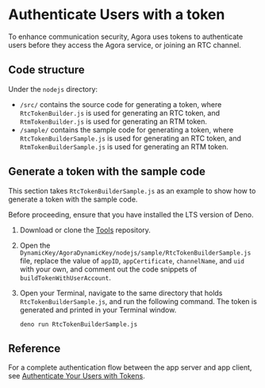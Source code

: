 # Authenticate Users with a token

To enhance communication security, Agora uses tokens to authenticate users before they access the Agora service, or joining an RTC channel.

## Code structure

Under the `nodejs` directory:

* `/src/` contains the source code for generating a token, where `RtcTokenBuilder.js` is used for generating an RTC token, and `RtmTokenBuilder.js` is used for generating an RTM token.
* `/sample/` contains the sample code for generating a token, where `RtcTokenBuilderSample.js` is used for generating an RTC token, and `RtmTokenBuilderSample.js` is used for generating an RTM token.

## Generate a token with the sample code

This section takes `RtcTokenBuilderSample.js` as an example to show how to generate a token with the sample code.

Before proceeding, ensure that you have installed the LTS version of Deno.

1. Download or clone the [Tools](https://github.com/AgoraIO/Tools) repository.

2. Open the `DynamicKey/AgoraDynamicKey/nodejs/sample/RtcTokenBuilderSample.js` file, replace the value of `appID`, `appCertificate`, `channelName`, and `uid` with your own, and comment out the code snippets of `buildTokenWithUserAccount`.

3. Open your Terminal, navigate to the same directory that holds `RtcTokenBuilderSample.js`, and run the following command. The token is generated and printed in your Terminal window.

   ```
   deno run RtcTokenBuilderSample.js
   ```

## Reference

For a complete authentication flow between the app server and app client, see [Authenticate Your Users with Tokens]().
